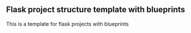 ## Flask project structure template with blueprints

This is a template for flask projects with blueprints